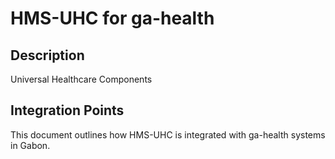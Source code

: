 # HMS-UHC for ga-health

## Description

Universal Healthcare Components

## Integration Points

This document outlines how HMS-UHC is integrated with ga-health systems in Gabon.
